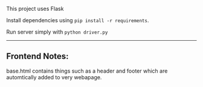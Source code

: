 This project uses Flask

Install dependencies using `pip install -r requirements`.

Run server simply with `python driver.py`

---

## Frontend Notes:

base.html contains things such as a header and footer which are automtically added to very webapage.
